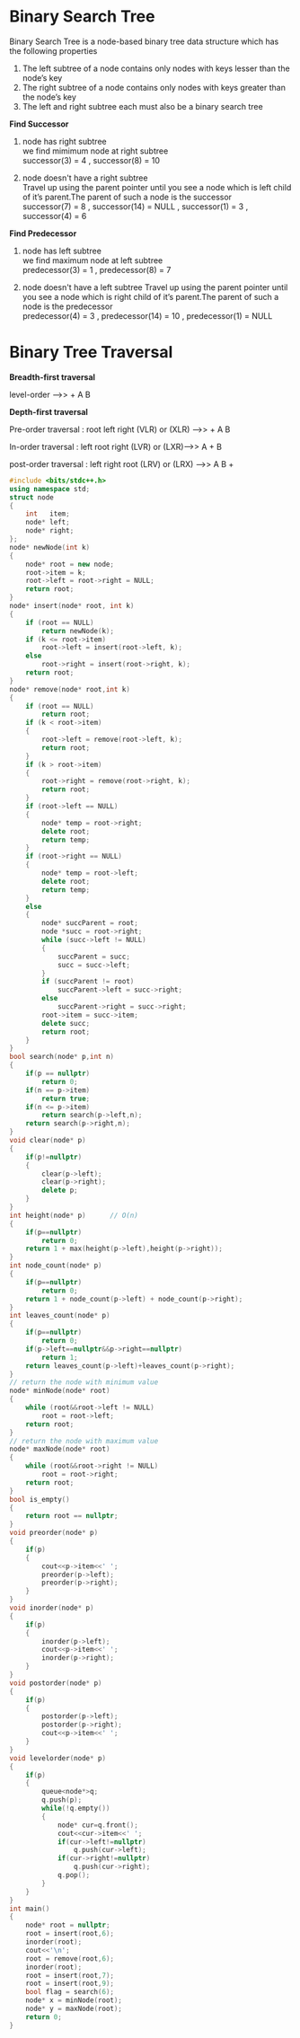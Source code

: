# Binary Search Tree	

Binary Search Tree is a node-based binary tree data structure which has the following properties	

1) The left subtree of a node contains only nodes with keys lesser than the node’s key	
2) The right subtree of a node contains only nodes with keys greater than the node’s key	
3) The left and right subtree each must also be a binary search tree	

**Find Successor**	

1) node has right subtree 	
we find mimimum node at right subtree	
successor(3) = 4 , successor(8) = 10	

2) node doesn't have a right subtree 	
Travel up using the parent pointer until you see a node which is left child of it’s parent.The parent of such a node is the successor	
successor(7) = 8 , successor(14) = NULL , successor(1) = 3 , successor(4) = 6	

**Find Predecessor**	

1) node has left subtree 	
we find maximum node at left subtree	
predecessor(3) = 1 , predecessor(8) = 7	

2) node doesn't have a left subtree	
Travel up using the parent pointer until you see a node which is right child of it’s parent.The parent of such a node is the predecessor	
predecessor(4) = 3 , predecessor(14) = 10 , predecessor(1) = NULL	



# Binary Tree Traversal	

**Breadth-first traversal**	

level-order  -->> + A B	

**Depth-first traversal**	

Pre-order traversal  : root left right (VLR) or (XLR) -->> + A B	

In-order traversal   : left root right (LVR) or (LXR)-->> A + B	

post-order traversal : left right root (LRV) or (LRX) -->> A B +	

```cpp	
#include <bits/stdc++.h>	
using namespace std;	
struct node	
{	
    int   item;	
    node* left;	
    node* right;	
};	
node* newNode(int k)	
{	
    node* root = new node;	
    root->item = k;	
    root->left = root->right = NULL;	
    return root;	
}	
node* insert(node* root, int k)	
{	
    if (root == NULL)	
        return newNode(k);	
    if (k <= root->item)	
        root->left = insert(root->left, k);	
    else	
        root->right = insert(root->right, k);	
    return root;	
}	
node* remove(node* root,int k)	
{	
    if (root == NULL)	
        return root;	
    if (k < root->item)	
    {	
        root->left = remove(root->left, k);	
        return root;	
    }	
    if (k > root->item)	
    {	
        root->right = remove(root->right, k);	
        return root;	
    }	
    if (root->left == NULL)	
    {	
        node* temp = root->right;	
        delete root;	
        return temp;	
    }	
    if (root->right == NULL)	
    {	
        node* temp = root->left;	
        delete root;	
        return temp;	
    }	
    else	
    {	
        node* succParent = root;	
        node *succ = root->right;	
        while (succ->left != NULL)	
        {	
            succParent = succ;	
            succ = succ->left;	
        }	
        if (succParent != root)	
            succParent->left = succ->right;	
        else	
            succParent->right = succ->right;	
        root->item = succ->item;	
        delete succ;	
        return root;	
    }	
}	
bool search(node* p,int n)	
{	
    if(p == nullptr)	
        return 0;	
    if(n == p->item)	
        return true;	
    if(n <= p->item)	
        return search(p->left,n);	
    return search(p->right,n);	
}	
void clear(node* p)	
{	
    if(p!=nullptr)	
    {	
        clear(p->left);	
        clear(p->right);	
        delete p;	
    }	
}	
int height(node* p)      // O(n)	
{	
    if(p==nullptr)	
        return 0;	
    return 1 + max(height(p->left),height(p->right));	
}	
int node_count(node* p)	
{	
    if(p==nullptr)	
        return 0;	
    return 1 + node_count(p->left) + node_count(p->right);	
}	
int leaves_count(node* p)	
{	
    if(p==nullptr)	
        return 0;	
    if(p->left==nullptr&&p->right==nullptr)	
        return 1;	
    return leaves_count(p->left)+leaves_count(p->right);	
}	
// return the node with minimum value	
node* minNode(node* root)	
{	
    while (root&&root->left != NULL)	
        root = root->left;	
    return root;	
}	
// return the node with maximum value	
node* maxNode(node* root)	
{	
    while (root&&root->right != NULL)	
        root = root->right;	
    return root;	
}	
bool is_empty()	
{	
    return root == nullptr;	
}	
void preorder(node* p)	
{	
    if(p)	
    {	
        cout<<p->item<<' ';	
        preorder(p->left);	
        preorder(p->right);	
    }	
}	
void inorder(node* p)	
{	
    if(p)	
    {	
        inorder(p->left);	
        cout<<p->item<<' ';	
        inorder(p->right);	
    }	
}	
void postorder(node* p)	
{	
    if(p)	
    {	
        postorder(p->left);	
        postorder(p->right);	
        cout<<p->item<<' ';	
    }	
}	
void levelorder(node* p)	
{	
    if(p)	
    {	
        queue<node*>q;	
        q.push(p);	
        while(!q.empty())	
        {	
            node* cur=q.front();	
            cout<<cur->item<<' ';	
            if(cur->left!=nullptr)	
                q.push(cur->left);	
            if(cur->right!=nullptr)	
                q.push(cur->right);	
            q.pop();	
        }	
    }	
}	
int main()	
{	
    node* root = nullptr;	
    root = insert(root,6);	
    inorder(root);	
    cout<<'\n';	
    root = remove(root,6);	
    inorder(root);	
    root = insert(root,7);	
    root = insert(root,9);	
    bool flag = search(6);	
    node* x = minNode(root);	
    node* y = maxNode(root);	
    return 0;	
}	
```
